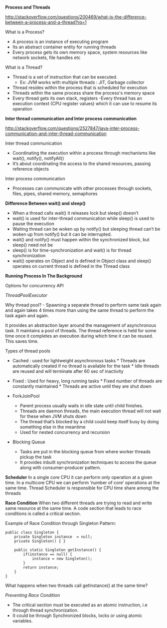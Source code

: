 **Process and Threads**

http://stackoverflow.com/questions/200469/what-is-the-difference-between-a-process-and-a-thread?rq=1

What is a Process?
- A process is an instance of executing program
- Its an abstract container entity for running threads
- Every process gets its own memory space, system resources like network sockets, file handles etc

What is a Thread? 
- Thread is a set of instruction that can be executed.
  * Ex: JVM works with multiple threads : JIT, Garbage collector
- Thread resides within the process that is scheduled for execution
- Threads within the same process share the process's memory space
- Every thread gets its own stack, registers
 -Every thread has an execution context (CPU register values)  which it can use to resume its operation
 
**Inter thread communication and Inter process communication**

http://stackoverflow.com/questions/2527847/java-inter-process-communication-and-inter-thread-communication

Inter thread communication 
- Coordinating the execution within a process through mechanisms like wait(), notify(), notifyAll()
- It’s about coordinating the access to the shared resources, passing reference objects

Inter process communication
- Processes can communicate with other processes through sockets, files, pipes, shared memory, semaphores

**Difference Between wait() and sleep()**
- When a thread calls wait() it releases lock but sleep() doesn’t
- wait() is used for inter-thread communication while sleep() is used to pause the execution
- Waiting thread can be woken up by notify() but sleeping thread can’t be woken up from notify() but it can be interrupted.
- wait() and notify() must happen within the synchronized block, but sleep() need not be
- sleep() is for time-synchronization and wait() is for thread synchronization
- wait() operates on Object and is defined in Object class and sleep() operates on current thread is defined in the Thread class

**Running Process In The Background**

Options for concurrency API

*ThreadPoolExecutor*
      
Why thread pool? 
	- Spawning a separate thread to perform same task again and again takes 4 times more than using the same thread to perform the task again and again. 

It provides an abstraction layer around the management of asynchronous task. It maintains a pool of threads. The thread reference is held for some time once it completes an execution during which time it can be reused. This saves time.

Types of thread pools
- Cached : used for lightweight asynchronous tasks
		* Threads are automatically created if no thread is available for the task
		* Idle threads are reused and will terminate after 60 sec of inactivity
- Fixed : Used for heavy, long running tasks
	  * Fixed number of threads are constantly maintained
 	  * Threads are active until they are shut down

- ForkJoinPool
  * Parent process usually waits in idle state until child finishes. 
  * Threads are daemon threads, the main execution thread will not wait for these when JVM shuts down
  * The thread that’s blocked by a child could keep itself busy by doing something else in the meantime
  * Used for nested concurrency and recursion

- Blocking Queue
  * Tasks are put in the blocking queue from where worker threads pickup the task
  * It provides inbuilt synchronization techniques to access the queue along with consumer-producer pattern.
  
  
**Scheduler**
In a single core CPU it can perform only operation at a given time. In a multicore CPU we can perform ‘number of core’ operations at the same time. 
Thread Scheduler is responsible for CPU time share among the threads

**Race Condition**
When two different threads are trying to read and write same resource at the same time. A code section that leads to race conditions is called a critical section.

Example of Race Condition through Singleton Pattern:

```
public class Singleton {
	private Singleton instance  = null;
	private Singleton() { }

	public static Singleton getInstance() {
		if(instance == null) {
			instance = new Singleton();
		}
		return instance; 
	}
}
```

What happens when two threads call getInstance() at the same time? 

*Preventing Race Condition*
- The critical section must be executed as an atomic instruction, i.e through thread synchronization.
- It could be through Synchronized blocks, locks or using atomic variables. 







